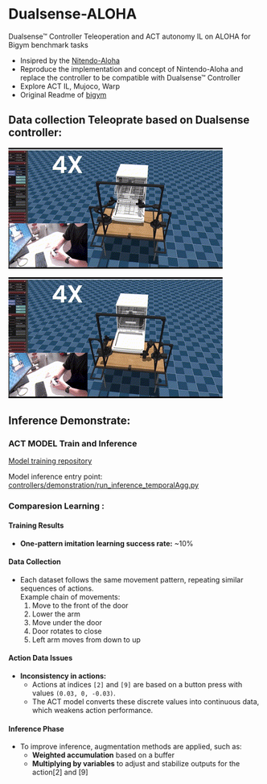 # Dualsense-ALOHA
Dualsense™ Controller Teleoperation and ACT autonomy IL on ALOHA for Bigym benchmark tasks 

- Insipred by the [Nitendo-Aloha](https://github.com/AlmondGod/Nintendo-Aloha)
- Reproduce the implementation and concept of Nintendo-Aloha and replace the controller to be compatible with Dualsense™ Controller
- Explore ACT IL, Mujoco, Warp
- Original Readme of [bigym](https://github.com/chernyadev/bigym)








## Data collection Teleoprate based on Dualsense controller: 
![Dishwasher Close Task GIF](controllers/demo/closerdishwasher2.gif)

![Dishwasher Close Task GIF](controllers/demo/closerdishwasher1.gif)

## Inference Demonstrate:



### ACT MODEL Train and Inference

[Model training repository](https://github.com/wayne-xyz/act-bigym-aloha-dualsense)

Model inference entry point: [controllers/demonstration/run_inference_temporalAgg.py](controllers/demonstration/run_inference_temporalAgg.py)



### Comparesion Learning : 





#### Training Results
- **One-pattern imitation learning success rate:** ~10%

#### Data Collection
- Each dataset follows the same movement pattern, repeating similar sequences of actions.  
  Example chain of movements:
  1. Move to the front of the door  
  2. Lower the arm  
  3. Move under the door  
  4. Door rotates to close  
  5. Left arm moves from down to up  

#### Action Data Issues
- **Inconsistency in actions:**  
  - Actions at indices `[2]` and `[9]` are based on a button press with values `(0.03, 0, -0.03)`.  
  - The ACT model converts these discrete values into continuous data, which weakens action performance.  

#### Inference Phase
- To improve inference, augmentation methods are applied, such as:  
  - **Weighted accumulation** based on a buffer  
  - **Multiplying by variables** to adjust and stabilize outputs  for the action[2] and [9]
